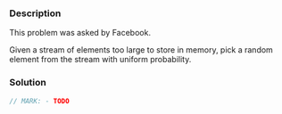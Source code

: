 ### Description

This problem was asked by Facebook.

Given a stream of elements too large to store in memory, pick a random element from the stream with uniform probability.

### Solution

```swift
// MARK: - TODO
```